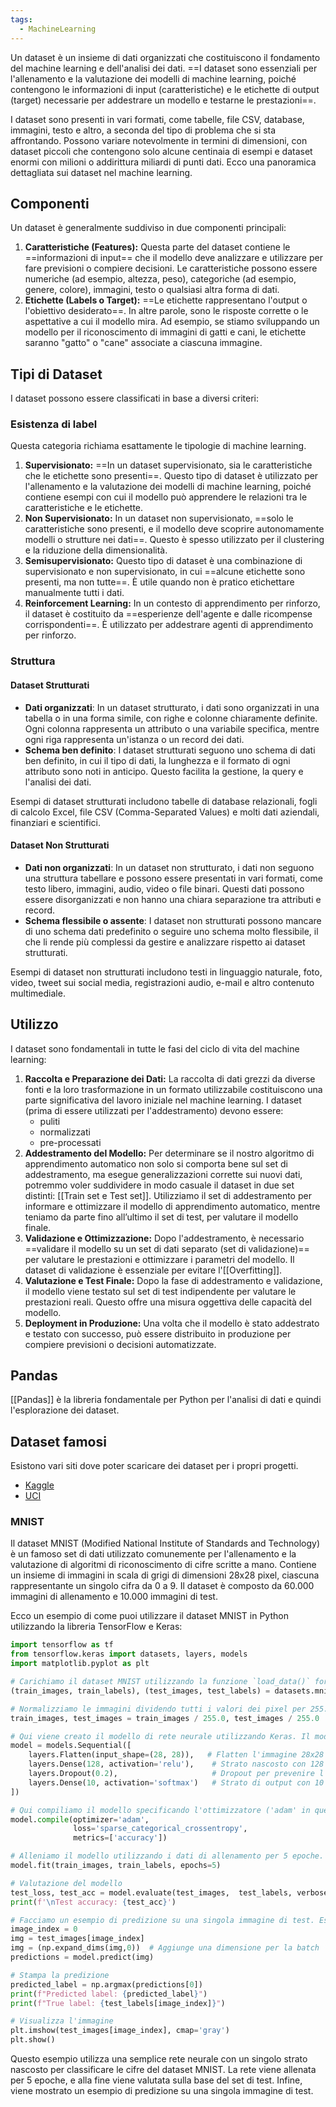 ```yaml
---
tags:
  - MachineLearning
---
```

Un dataset è un insieme di dati organizzati che costituiscono il fondamento del machine learning e dell'analisi dei dati.
==I dataset sono essenziali per l'allenamento e la valutazione dei modelli di machine learning, poiché contengono le informazioni di input (caratteristiche) e le etichette di output (target) necessarie per addestrare un modello e testarne le prestazioni==.

I dataset sono presenti in vari formati, come tabelle, file CSV, database, immagini, testo e altro, a seconda del tipo di problema che si sta affrontando.
Possono variare notevolmente in termini di dimensioni, con dataset piccoli che contengono solo alcune centinaia di esempi e dataset enormi con milioni o addirittura miliardi di punti dati. Ecco una panoramica dettagliata sui dataset nel machine learning.

## Componenti

Un dataset è generalmente suddiviso in due componenti principali:

1. **Caratteristiche (Features):** Questa parte del dataset contiene le ==informazioni di input== che il modello deve analizzare e utilizzare per fare previsioni o compiere decisioni. Le caratteristiche possono essere numeriche (ad esempio, altezza, peso), categoriche (ad esempio, genere, colore), immagini, testo o qualsiasi altra forma di dati.
2. **Etichette (Labels o Target):** ==Le etichette rappresentano l'output o l'obiettivo desiderato==. In altre parole, sono le risposte corrette o le aspettative a cui il modello mira. Ad esempio, se stiamo sviluppando un modello per il riconoscimento di immagini di gatti e cani, le etichette saranno "gatto" o "cane" associate a ciascuna immagine.

## Tipi di Dataset

I dataset possono essere classificati in base a diversi criteri:

### Esistenza di label
Questa categoria richiama esattamente le tipologie di machine learning.

1. **Supervisionato:** ==In un dataset supervisionato, sia le caratteristiche che le etichette sono presenti==. Questo tipo di dataset è utilizzato per l'allenamento e la valutazione dei modelli di machine learning, poiché contiene esempi con cui il modello può apprendere le relazioni tra le caratteristiche e le etichette.
2. **Non Supervisionato:** In un dataset non supervisionato, ==solo le caratteristiche sono presenti, e il modello deve scoprire autonomamente modelli o strutture nei dati==. Questo è spesso utilizzato per il clustering e la riduzione della dimensionalità.
3. **Semisupervisionato:** Questo tipo di dataset è una combinazione di supervisionato e non supervisionato, in cui ==alcune etichette sono presenti, ma non tutte==. È utile quando non è pratico etichettare manualmente tutti i dati.
4. **Reinforcement Learning:** In un contesto di apprendimento per rinforzo, il dataset è costituito da ==esperienze dell'agente e dalle ricompense corrispondenti==. È utilizzato per addestrare agenti di apprendimento per rinforzo.

### Struttura
#### Dataset Strutturati

   - **Dati organizzati**: In un dataset strutturato, i dati sono organizzati in una tabella o in una forma simile, con righe e colonne chiaramente definite. Ogni colonna rappresenta un attributo o una variabile specifica, mentre ogni riga rappresenta un'istanza o un record dei dati.
   - **Schema ben definito**: I dataset strutturati seguono uno schema di dati ben definito, in cui il tipo di dati, la lunghezza e il formato di ogni attributo sono noti in anticipo. Questo facilita la gestione, la query e l'analisi dei dati.

Esempi di dataset strutturati includono tabelle di database relazionali, fogli di calcolo Excel, file CSV (Comma-Separated Values) e molti dati aziendali, finanziari e scientifici.

#### Dataset Non Strutturati

- **Dati non organizzati**: In un dataset non strutturato, i dati non seguono una struttura tabellare e possono essere presentati in vari formati, come testo libero, immagini, audio, video o file binari. Questi dati possono essere disorganizzati e non hanno una chiara separazione tra attributi e record.
- **Schema flessibile o assente**: I dataset non strutturati possono mancare di uno schema dati predefinito o seguire uno schema molto flessibile, il che li rende più complessi da gestire e analizzare rispetto ai dataset strutturati.

Esempi di dataset non strutturati includono testi in linguaggio naturale, foto, video, tweet sui social media, registrazioni audio, e-mail e altro contenuto multimediale.

## Utilizzo

I dataset sono fondamentali in tutte le fasi del ciclo di vita del machine learning:

1. **Raccolta e Preparazione dei Dati:** La raccolta di dati grezzi da diverse fonti e la loro trasformazione in un formato utilizzabile costituiscono una parte significativa del lavoro iniziale nel machine learning. I dataset (prima di essere utilizzati per l'addestramento) devono essere:
	* puliti
	* normalizzati
	* pre-processati
2. **Addestramento del Modello:** Per determinare se il nostro algoritmo di apprendimento automatico non solo si comporta bene sul set di addestramento, ma esegue generalizzazioni corrette sui nuovi dati, potremmo voler suddividere in modo casuale il dataset in due set distinti: [[Train set e Test set]]. Utilizziamo il set di addestramento per informare e ottimizzare il modello di apprendimento automatico, mentre teniamo da parte fino all’ultimo il set di test, per valutare il modello finale. 
3. **Validazione e Ottimizzazione:** Dopo l'addestramento, è necessario ==validare il modello su un set di dati separato (set di validazione)== per valutare le prestazioni e ottimizzare i parametri del modello. Il dataset di validazione è essenziale per evitare l'[[Overfitting]].
4. **Valutazione e Test Finale:** Dopo la fase di addestramento e validazione, il modello viene testato sul set di test indipendente per valutare le prestazioni reali. Questo offre una misura oggettiva delle capacità del modello.
5. **Deployment in Produzione:** Una volta che il modello è stato addestrato e testato con successo, può essere distribuito in produzione per compiere previsioni o decisioni automatizzate.

## Pandas
[[Pandas]] è la libreria fondamentale per Python per l'analisi di dati e quindi l'esplorazione dei dataset.

## Dataset famosi

Esistono vari siti dove poter scaricare dei dataset per i propri progetti.
* [Kaggle](https://www.kaggle.com/datasets)
* [UCI](https://archive.ics.uci.edu/datasets)

### MNIST

Il dataset MNIST (Modified National Institute of Standards and Technology) è un famoso set di dati utilizzato comunemente per l'allenamento e la valutazione di algoritmi di riconoscimento di cifre scritte a mano. Contiene un insieme di immagini in scala di grigi di dimensioni 28x28 pixel, ciascuna rappresentante un singolo cifra da 0 a 9. Il dataset è composto da 60.000 immagini di allenamento e 10.000 immagini di test.

Ecco un esempio di come puoi utilizzare il dataset MNIST in Python utilizzando la libreria TensorFlow e Keras:

```python
import tensorflow as tf
from tensorflow.keras import datasets, layers, models
import matplotlib.pyplot as plt

# Carichiamo il dataset MNIST utilizzando la funzione `load_data()` fornita da Keras. Questo restituisce due tuple: una per i dati di allenamento e l'altra per i dati di test. Ogni tupla contiene un array di immagini e un array di etichette corrispondenti.
(train_images, train_labels), (test_images, test_labels) = datasets.mnist.load_data()

# Normalizziamo le immagini dividendo tutti i valori dei pixel per 255.0. Questo porta i valori dei pixel nell'intervallo [0, 1], semplificando così l'allenamento della rete.
train_images, test_images = train_images / 255.0, test_images / 255.0

# Qui viene creato il modello di rete neurale utilizzando Keras. Il modello sequenziale è una sequenza lineare di strati. La funzione `Flatten` trasforma l'immagine 28x28 in un vettore di 784 elementi. Successivamente, abbiamo uno strato nascosto con 128 neuroni e attivazione ReLU, seguito da uno strato di dropout per prevenire l'overfitting e infine uno strato di output con 10 neuroni (uno per ogni cifra) e attivazione softmax.
model = models.Sequential([
    layers.Flatten(input_shape=(28, 28)),   # Flatten l'immagine 28x28 in un vettore di 784 elementi
    layers.Dense(128, activation='relu'),    # Strato nascosto con 128 neuroni e attivazione ReLU
    layers.Dropout(0.2),                     # Dropout per prevenire l'overfitting
    layers.Dense(10, activation='softmax')   # Strato di output con 10 neuroni per le 10 cifre e attivazione softmax
])

# Qui compiliamo il modello specificando l'ottimizzatore ('adam' in questo caso), la funzione di perdita (`sparse_categorical_crossentropy` che è adatta per problemi di classificazione con etichette intere) e la metrica da monitorare durante l'allenamento (accuratezza).
model.compile(optimizer='adam',
              loss='sparse_categorical_crossentropy',
              metrics=['accuracy'])

# Alleniamo il modello utilizzando i dati di allenamento per 5 epoche. In ogni epoca, il modello cerca di migliorare la sua capacità di fare predizioni.
model.fit(train_images, train_labels, epochs=5)

# Valutazione del modello
test_loss, test_acc = model.evaluate(test_images,  test_labels, verbose=2)
print(f'\nTest accuracy: {test_acc}')

# Facciamo un esempio di predizione su una singola immagine di test. Espandiamo le dimensioni dell'immagine per adattarle al formato richiesto dalla rete neurale. Stampiamo la predizione e l'etichetta reale, e visualizziamo l'immagine usando Matplotlib.
image_index = 0
img = test_images[image_index]
img = (np.expand_dims(img,0))  # Aggiunge una dimensione per la batch
predictions = model.predict(img)

# Stampa la predizione
predicted_label = np.argmax(predictions[0])
print(f"Predicted label: {predicted_label}")
print(f"True label: {test_labels[image_index]}")

# Visualizza l'immagine
plt.imshow(test_images[image_index], cmap='gray')
plt.show()
```

Questo esempio utilizza una semplice rete neurale con un singolo strato nascosto per classificare le cifre del dataset MNIST. La rete viene allenata per 5 epoche, e alla fine viene valutata sulla base del set di test. Infine, viene mostrato un esempio di predizione su una singola immagine di test.


